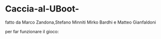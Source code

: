# Caccia-al-UBoot-
fatto da Marco Zandona,Stefano Minniti
Mirko Bardhi e Matteo Gianfaldoni

per far funzionare il gioco:
